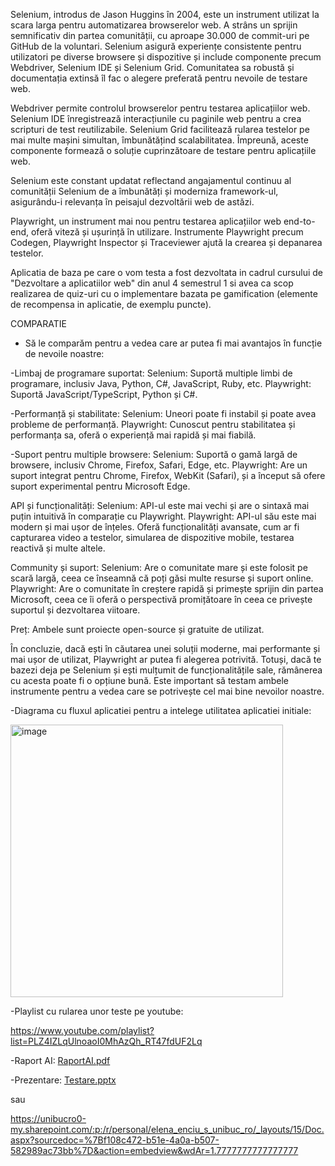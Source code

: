 Selenium, introdus de Jason Huggins în 2004, este un instrument utilizat la scara larga pentru automatizarea browserelor web. A strâns un sprijin semnificativ din partea comunității, cu aproape 30.000 de commit-uri pe GitHub de la voluntari. Selenium asigură experiențe consistente pentru utilizatori pe diverse browsere și dispozitive și include componente precum Webdriver, Selenium IDE și Selenium Grid. Comunitatea sa robustă și documentația extinsă îl fac o alegere preferată pentru nevoile de testare web.

Webdriver permite controlul browserelor pentru testarea aplicațiilor web. Selenium IDE înregistrează interacțiunile cu paginile web pentru a crea scripturi de test reutilizabile. Selenium Grid facilitează rularea testelor pe mai multe mașini simultan, îmbunătățind scalabilitatea. Împreună, aceste componente formează o soluție cuprinzătoare de testare pentru aplicațiile web.

Selenium este constant updatat reflectand angajamentul continuu al comunității Selenium de a îmbunătăți și moderniza framework-ul, asigurându-i relevanța în peisajul dezvoltării web de astăzi.

Playwright, un instrument mai nou pentru testarea aplicațiilor web end-to-end, oferă viteză și ușurință în utilizare. Instrumente Playwright precum Codegen, Playwright Inspector și Traceviewer ajută la crearea și depanarea testelor.

Aplicatia de baza pe care o vom testa a fost dezvoltata in cadrul cursului de "Dezvoltare a aplicatiilor web" din anul 4 semestrul 1 si avea ca scop realizarea de quiz-uri cu o implementare bazata pe gamification (elemente de recompensa in aplicatie, de exemplu puncte).

COMPARATIE

* Să le comparăm pentru a vedea care ar putea fi mai avantajos în funcție de nevoile noastre:

-Limbaj de programare suportat:
Selenium: Suportă multiple limbi de programare, inclusiv Java, Python, C#, JavaScript, Ruby, etc.
Playwright: Suportă JavaScript/TypeScript, Python și C#.

-Performanță și stabilitate:
Selenium: Uneori poate fi instabil și poate avea probleme de performanță.
Playwright: Cunoscut pentru stabilitatea și performanța sa, oferă o experiență mai rapidă și mai fiabilă.

-Suport pentru multiple browsere:
Selenium: Suportă o gamă largă de browsere, inclusiv Chrome, Firefox, Safari, Edge, etc.
Playwright: Are un suport integrat pentru Chrome, Firefox, WebKit (Safari), și a început să ofere suport experimental pentru Microsoft Edge.

API și funcționalități:
Selenium: API-ul este mai vechi și are o sintaxă mai puțin intuitivă în comparație cu Playwright.
Playwright: API-ul său este mai modern și mai ușor de înțeles. Oferă funcționalități avansate, cum ar fi capturarea video a testelor, simularea de dispozitive mobile, testarea reactivă și multe altele.

Community și suport:
Selenium: Are o comunitate mare și este folosit pe scară largă, ceea ce înseamnă că poți găsi multe resurse și suport online.
Playwright: Are o comunitate în creștere rapidă și primește sprijin din partea Microsoft, ceea ce îi oferă o perspectivă promițătoare în ceea ce privește suportul și dezvoltarea viitoare.

Preț:
Ambele sunt proiecte open-source și gratuite de utilizat.

În concluzie, dacă ești în căutarea unei soluții moderne, mai performante și mai ușor de utilizat, Playwright ar putea fi alegerea potrivită. Totuși, dacă te bazezi deja pe Selenium și ești mulțumit de funcționalitățile sale, rămânerea cu acesta poate fi o opțiune bună. Este important să testam ambele instrumente pentru a vedea care se potrivește cel mai bine nevoilor noastre.



-Diagrama cu fluxul aplicatiei pentru a intelege utilitatea aplicatiei initiale:

<img width="436" alt="image" src="https://github.com/Cristina-e/Testare/assets/82153676/a522e9a7-556d-4a1d-9d98-6efba74f830e">


-Playlist cu rularea unor teste pe youtube:

https://www.youtube.com/playlist?list=PLZ4IZLqUlnoaoI0MhAzQh_RT47fdUF2Lq

-Raport AI: 
[RaportAI.pdf](https://github.com/Cristina-e/Testare/files/15287113/RaportAI.pdf)

-Prezentare:
[Testare.pptx](https://github.com/Cristina-e/Testare/files/15287114/Testare.pptx)

sau

https://unibucro0-my.sharepoint.com/:p:/r/personal/elena_enciu_s_unibuc_ro/_layouts/15/Doc.aspx?sourcedoc=%7Bf108c472-b51e-4a0a-b507-582989ac73bb%7D&action=embedview&wdAr=1.7777777777777777


